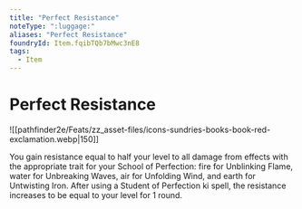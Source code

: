 ```yaml
---
title: "Perfect Resistance"
noteType: ":luggage:"
aliases: "Perfect Resistance"
foundryId: Item.fqibTQb7bMwc3nE8
tags:
  - Item
---
```


# Perfect Resistance
![[pathfinder2e/Feats/zz_asset-files/icons-sundries-books-book-red-exclamation.webp|150]]

You gain resistance equal to half your level to all damage from effects with the appropriate trait for your School of Perfection: fire for Unblinking Flame, water for Unbreaking Waves, air for Unfolding Wind, and earth for Untwisting Iron. After using a Student of Perfection ki spell, the resistance increases to be equal to your level for 1 round.


